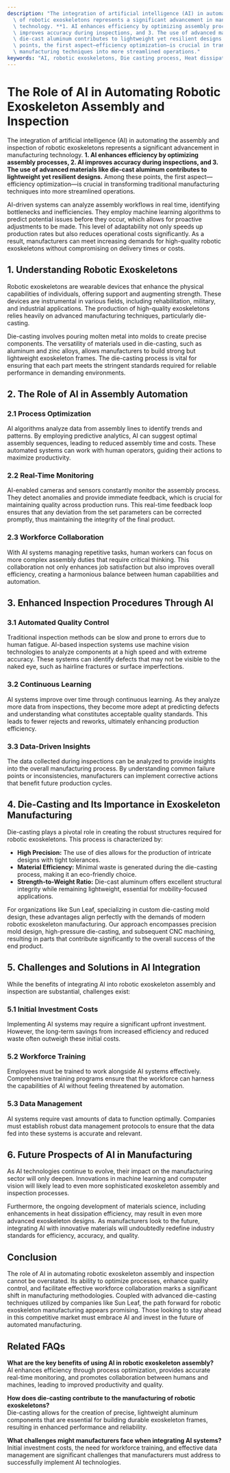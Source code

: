 ```yaml
---
description: "The integration of artificial intelligence (AI) in automating the assembly and inspection\
  \ of robotic exoskeletons represents a significant advancement in manufacturing\
  \ technology. **1. AI enhances efficiency by optimizing assembly processes, 2. AI\
  \ improves accuracy during inspections, and 3. The use of advanced materials like\
  \ die-cast aluminum contributes to lightweight yet resilient designs.** Among these\
  \ points, the first aspect—efficiency optimization—is crucial in transforming traditional\
  \ manufacturing techniques into more streamlined operations."
keywords: "AI, robotic exoskeletons, Die casting process, Heat dissipation efficiency"
---
```

# The Role of AI in Automating Robotic Exoskeleton Assembly and Inspection

The integration of artificial intelligence (AI) in automating the assembly and inspection of robotic exoskeletons represents a significant advancement in manufacturing technology. **1. AI enhances efficiency by optimizing assembly processes, 2. AI improves accuracy during inspections, and 3. The use of advanced materials like die-cast aluminum contributes to lightweight yet resilient designs.** Among these points, the first aspect—efficiency optimization—is crucial in transforming traditional manufacturing techniques into more streamlined operations.

AI-driven systems can analyze assembly workflows in real time, identifying bottlenecks and inefficiencies. They employ machine learning algorithms to predict potential issues before they occur, which allows for proactive adjustments to be made. This level of adaptability not only speeds up production rates but also reduces operational costs significantly. As a result, manufacturers can meet increasing demands for high-quality robotic exoskeletons without compromising on delivery times or costs.

## **1. Understanding Robotic Exoskeletons**

Robotic exoskeletons are wearable devices that enhance the physical capabilities of individuals, offering support and augmenting strength. These devices are instrumental in various fields, including rehabilitation, military, and industrial applications. The production of high-quality exoskeletons relies heavily on advanced manufacturing techniques, particularly die-casting.

Die-casting involves pouring molten metal into molds to create precise components. The versatility of materials used in die-casting, such as aluminum and zinc alloys, allows manufacturers to build strong but lightweight exoskeleton frames. The die-casting process is vital for ensuring that each part meets the stringent standards required for reliable performance in demanding environments.

## **2. The Role of AI in Assembly Automation**

### **2.1 Process Optimization**

AI algorithms analyze data from assembly lines to identify trends and patterns. By employing predictive analytics, AI can suggest optimal assembly sequences, leading to reduced assembly time and costs. These automated systems can work with human operators, guiding their actions to maximize productivity.

### **2.2 Real-Time Monitoring**

AI-enabled cameras and sensors constantly monitor the assembly process. They detect anomalies and provide immediate feedback, which is crucial for maintaining quality across production runs. This real-time feedback loop ensures that any deviation from the set parameters can be corrected promptly, thus maintaining the integrity of the final product.

### **2.3 Workforce Collaboration**

With AI systems managing repetitive tasks, human workers can focus on more complex assembly duties that require critical thinking. This collaboration not only enhances job satisfaction but also improves overall efficiency, creating a harmonious balance between human capabilities and automation.

## **3. Enhanced Inspection Procedures Through AI**

### **3.1 Automated Quality Control**

Traditional inspection methods can be slow and prone to errors due to human fatigue. AI-based inspection systems use machine vision technologies to analyze components at a high speed and with extreme accuracy. These systems can identify defects that may not be visible to the naked eye, such as hairline fractures or surface imperfections.

### **3.2 Continuous Learning**

AI systems improve over time through continuous learning. As they analyze more data from inspections, they become more adept at predicting defects and understanding what constitutes acceptable quality standards. This leads to fewer rejects and reworks, ultimately enhancing production efficiency.

### **3.3 Data-Driven Insights**

The data collected during inspections can be analyzed to provide insights into the overall manufacturing process. By understanding common failure points or inconsistencies, manufacturers can implement corrective actions that benefit future production cycles.

## **4. Die-Casting and Its Importance in Exoskeleton Manufacturing**

Die-casting plays a pivotal role in creating the robust structures required for robotic exoskeletons. This process is characterized by:

- **High Precision:** The use of dies allows for the production of intricate designs with tight tolerances.
- **Material Efficiency:** Minimal waste is generated during the die-casting process, making it an eco-friendly choice.
- **Strength-to-Weight Ratio:** Die-cast aluminum offers excellent structural integrity while remaining lightweight, essential for mobility-focused applications.

For organizations like Sun Leaf, specializing in custom die-casting mold design, these advantages align perfectly with the demands of modern robotic exoskeleton manufacturing. Our approach encompasses precision mold design, high-pressure die-casting, and subsequent CNC machining, resulting in parts that contribute significantly to the overall success of the end product.

## **5. Challenges and Solutions in AI Integration**

While the benefits of integrating AI into robotic exoskeleton assembly and inspection are substantial, challenges exist:

### **5.1 Initial Investment Costs**

Implementing AI systems may require a significant upfront investment. However, the long-term savings from increased efficiency and reduced waste often outweigh these initial costs.

### **5.2 Workforce Training**

Employees must be trained to work alongside AI systems effectively. Comprehensive training programs ensure that the workforce can harness the capabilities of AI without feeling threatened by automation.

### **5.3 Data Management**

AI systems require vast amounts of data to function optimally. Companies must establish robust data management protocols to ensure that the data fed into these systems is accurate and relevant.

## **6. Future Prospects of AI in Manufacturing**

As AI technologies continue to evolve, their impact on the manufacturing sector will only deepen. Innovations in machine learning and computer vision will likely lead to even more sophisticated exoskeleton assembly and inspection processes.

Furthermore, the ongoing development of materials science, including enhancements in heat dissipation efficiency, may result in even more advanced exoskeleton designs. As manufacturers look to the future, integrating AI with innovative materials will undoubtedly redefine industry standards for efficiency, accuracy, and quality.

## Conclusion

The role of AI in automating robotic exoskeleton assembly and inspection cannot be overstated. Its ability to optimize processes, enhance quality control, and facilitate effective workforce collaboration marks a significant shift in manufacturing methodologies. Coupled with advanced die-casting techniques utilized by companies like Sun Leaf, the path forward for robotic exoskeleton manufacturing appears promising. Those looking to stay ahead in this competitive market must embrace AI and invest in the future of automated manufacturing.

## Related FAQs

**What are the key benefits of using AI in robotic exoskeleton assembly?**  
AI enhances efficiency through process optimization, provides accurate real-time monitoring, and promotes collaboration between humans and machines, leading to improved productivity and quality.

**How does die-casting contribute to the manufacturing of robotic exoskeletons?**  
Die-casting allows for the creation of precise, lightweight aluminum components that are essential for building durable exoskeleton frames, resulting in enhanced performance and reliability.

**What challenges might manufacturers face when integrating AI systems?**  
Initial investment costs, the need for workforce training, and effective data management are significant challenges that manufacturers must address to successfully implement AI technologies.
